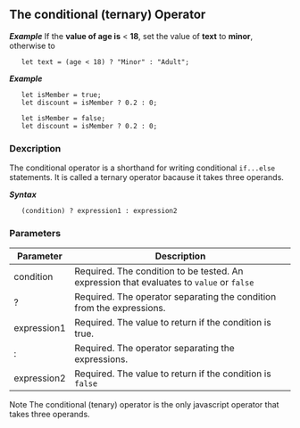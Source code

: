 ## The conditional (ternary) Operator

***Example***
If the **value of age is** < **18**, set the value of **text** to **minor**, otherwise to 

```
   let text = (age < 18) ? "Minor" : "Adult";
```

***Example***

```
   let isMember = true;
   let discount = isMember ? 0.2 : 0;
```
```
   let isMember = false;
   let discount = isMember ? 0.2 : 0;
```

### Dexcription

The conditional operator is a shorthand for writing conditional `if...else` statements.
It is called a ternary operator bacause it takes three operands.

***Syntax***

```
   (condition) ? expression1 : expression2
```

### Parameters

| Parameter          | Description           |
|---|---|
| condition          | Required. The condition to be tested. An expression that evaluates to `value` or `false`   |
| ?                  | Required. The operator separating the condition from the expressions.                      |
| expression1        | Required. The value to return if the condition is true.                                    |
| :                  | Required. The operator separating the expressions.                                         |
| expression2        | Required. The value to return if the condition is `false`                                  |

Note The conditional (tenary) operator is the only javascript operator that takes three operands.


